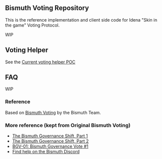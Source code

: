 ## Bismuth Voting Repository

This is the reference implementation and client side code for Idena "Skin in the game" Voting Protocol.

WIP

## Voting Helper

See the [Current voting helper POC](https://idena-today.github.io/IdenaVotingHelper/client-side/dist/index.html)

## FAQ 

WIP 


### Reference

Based on [Bismuth Voting](https://github.com/bismuthfoundation/Bismuth-Voting) by the Bismuth Team.


### More reference (kept from Original Bismuth Voting)

- [The Bismuth Governance Shift, Part 1](https://hypernodes.bismuth.live/?p=778)
- [The Bismuth Governance Shift, Part 2](https://hypernodes.bismuth.live/?p=791)
- [BGV-01: Bismuth Governance Vote #1](https://hypernodes.bismuth.live/?p=820)
- [Find help on the Bismuth Discord](https://discord.gg/DsEuMQ3)

